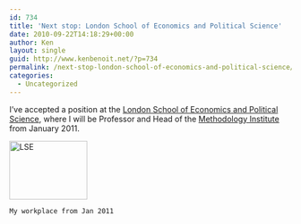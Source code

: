 ```yaml
---
id: 734
title: 'Next stop: London School of Economics and Political Science'
date: 2010-09-22T14:18:29+00:00
author: Ken
layout: single
guid: http://www.kenbenoit.net/?p=734
permalink: /next-stop-london-school-of-economics-and-political-science/
categories:
  - Uncategorized
---
```

I&#8217;ve accepted a position at the [London School of Economics and Political Science](http://www.lse.ac.uk "LSE"), where I will be Professor and Head of the [Methodology Institute](http://www2.lse.ac.uk/methodologyInstitute/Home.aspx "LSE MI") from January 2011.


  [<img class="size-medium wp-image-776 " title="London School of Economics" src="http://www.kenbenoit.net/wp-content/uploads/2010/09/106770774_c07f5200db1-300x225.jpg" alt="LSE" width="139" height="105" srcset="http://www.kenbenoit.net/wp-content/uploads/2010/09/106770774_c07f5200db1-300x225.jpg 300w, http://www.kenbenoit.net/wp-content/uploads/2010/09/106770774_c07f5200db1.jpg 500w" sizes="(max-width: 139px) 100vw, 139px" />](http://www.kenbenoit.net/wp-content/uploads/2010/09/106770774_c07f5200db1.jpg)
  
  
    My workplace from Jan 2011
  


